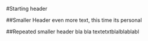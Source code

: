 #Starting header

##Smaller Header
even more text, this time its personal



##Repeated smaller header
bla bla textetxtblalblablabl

